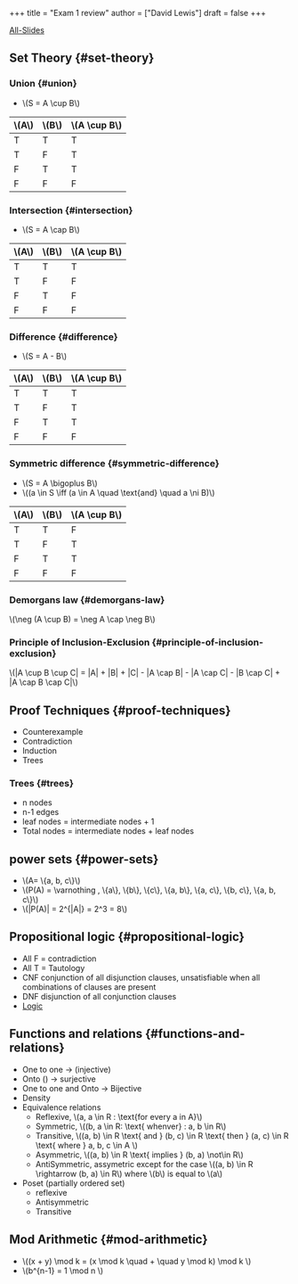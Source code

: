 +++
title = "Exam 1 review"
author = ["David Lewis"]
draft = false
+++

[All-Slides](/ox-hugo/combine.pdf)


## Set Theory {#set-theory}


### Union {#union}

-   \\(S = A \cup B\\)

| \\(A\\) | \\(B\\) | \\(A \cup B\\) |
|---------|---------|----------------|
| T       | T       | T              |
| T       | F       | T              |
| F       | T       | T              |
| F       | F       | F              |


### Intersection {#intersection}

-   \\(S = A \cap B\\)

| \\(A\\) | \\(B\\) | \\(A \cup B\\) |
|---------|---------|----------------|
| T       | T       | T              |
| T       | F       | F              |
| F       | T       | F              |
| F       | F       | F              |


### Difference {#difference}

-   \\(S = A - B\\)

| \\(A\\) | \\(B\\) | \\(A \cup B\\) |
|---------|---------|----------------|
| T       | T       | T              |
| T       | F       | T              |
| F       | T       | T              |
| F       | F       | F              |


### Symmetric difference {#symmetric-difference}

-   \\(S = A \bigoplus B\\)
-   \\((a \in S \iff (a \in A \quad \text{and} \quad a \ni B)\\)

| \\(A\\) | \\(B\\) | \\(A \cup B\\) |
|---------|---------|----------------|
| T       | T       | F              |
| T       | F       | T              |
| F       | T       | T              |
| F       | F       | F              |


### Demorgans law {#demorgans-law}

\\(\neg (A \cup B) = \neg A \cap \neg B\\)


### Principle of Inclusion-Exclusion {#principle-of-inclusion-exclusion}

\\(|A \cup B \cup C| = |A| + |B| + |C| - |A \cap B| - |A \cap C| - |B \cap C| + |A \cap B \cap C|\\)


## Proof Techniques {#proof-techniques}

-   Counterexample
-   Contradiction
-   Induction
-   Trees


### Trees {#trees}

-   n nodes
-   n-1 edges
-   leaf nodes = intermediate nodes + 1
-   Total nodes = intermediate nodes + leaf nodes


## power sets {#power-sets}

-   \\(A= \\{a, b, c\\}\\)
-   \\(P(A) = \varnothing , \\{a\\}, \\{b\\}, \\{c\\}, \\{a, b\\}, \\{a, c\\}, \\{b, c\\}, \\{a, b, c\\}\\)
-   \\(|P(A)| = 2^{|A|} = 2^3 = 8\\)


## Propositional logic {#propositional-logic}

-   All F = contradiction
-   All T = Tautology
-   CNF conjunction of all disjunction clauses, unsatisfiable when all combinations of clauses are present
-   DNF disjunction of all conjunction clauses
-   [Logic](https://illustratedman-code.github.io/GuideToCS/discrete-structures/logic/)


## Functions and relations {#functions-and-relations}

-   One to one -> (injective)
-   Onto () -> surjective
-   One to one and Onto -> Bijective
-   Density
-   Equivalence relations
    -   Reflexive, \\(a, a \in R \: \text{for every a in A}\\)
    -   Symmetric, \\((b, a \in R\: \text{ whenver} \:  a, b \in R\\)
    -   Transitive, \\((a, b) \in R \text{ and } (b, c) \in R \text{ then } (a, c) \in R \text{ where } a, b, c \in A \\)
    -   Asymmetric, \\((a, b) \in R \text{ implies } (b, a) \not\in R\\)
    -   AntiSymmetric, assymetric except for the case \\((a, b) \in R \rightarrow (b, a) \in R\\) where \\(b\\) is equal to \\(a\\)
-   Poset (partially ordered set)
    -   reflexive
    -   Antisymmetric
    -   Transitive


## Mod Arithmetic {#mod-arithmetic}

-   \\((x + y) \mod k = (x \mod k \quad + \quad y \mod k) \mod k \\)
-   \\(b^{n-1} = 1 \mod n \\)
